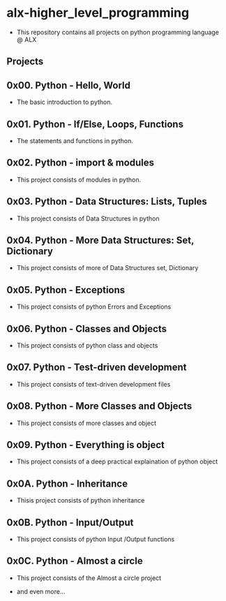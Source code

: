 # alx-higher_level_programming

* This repository contains all projects on python programming language @ ALX 

## Projects  

## 0x00. Python - Hello, World
 * The basic introduction to python.

## 0x01. Python - If/Else, Loops, Functions
 * The statements and functions in python.

## 0x02. Python - import & modules
 * This project consists of modules in python.

## 0x03. Python - Data Structures: Lists, Tuples
 * This project consists of Data Structures in python

## 0x04. Python - More Data Structures: Set, Dictionary
 * This project consists of more of Data Structures set, Dictionary

## 0x05. Python - Exceptions
 * This project consists of python Errors and Exceptions

## 0x06. Python - Classes and Objects
 * This project consists of python class and objects

## 0x07. Python - Test-driven development
 * This project consists of text-driven development files

## 0x08. Python - More Classes and Objects
 * This project consists of more classes and object

## 0x09. Python - Everything is object
 * This project consists of a deep practical explaination of python object

## 0x0A. Python - Inheritance
 * Thisis project consists of python inheritance

## 0x0B. Python - Input/Output
 * This project consists of python Input /Output functions

## 0x0C. Python - Almost a circle
 * This project consists of the Almost a circle project

* and even more...
